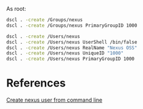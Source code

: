 As root:
```bash
dscl . -create /Groups/nexus
dscl . -create /Groups/nexus PrimaryGroupID 1000

dscl . -create /Users/nexus
dscl . -create /Users/nexus UserShell /bin/false
dscl . -create /Users/nexus RealName "Nexus OSS"
dscl . -create /Users/nexus UniqueID "1000"
dscl . -create /Users/nexus PrimaryGroupID 1000
```


# References 

[Create nexus user from command line](https://jamesmead.org/blog/2011-01-20-adding-a-user-in-osx-on-command-line)